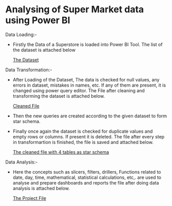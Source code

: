 # Analysing of Super Market data using Power BI
Data Loading:- 
-	Firstly the Data of a Superstore is loaded into Power BI Tool.
  The list of the dataset is attached below
 	
 	[The Dataset](https://github.com/ukishore33/Analysing-of-Super-Market-data-using-Power-BI/blob/main/Superstore_Data%20(1).xlsm)
 	
Data Transformation:-
-	After Loading of the Dataset, The data is checked for null values, any errors in dataset, mistakes in names, etc. If any of them are present, it is changed using power query editor.
  The File after cleaning and transforming the dataset is attached below.
 	
 	[Cleaned File](https://github.com/ukishore33/Analysing-of-Super-Market-data-using-Power-BI/blob/main/Cleaned%20data.pbix)
 	
-	Then the new queries are created according to the given dataset to form star schema.
-	Finally once again the dataset is checked for duplicate values and empty rows or columns. If present it is deleted.
  The file after every step in transformartion is finished, the file is saved and attached below.
 	
 	[The cleaned file with 4 tables as star schema](https://github.com/ukishore33/Analysing-of-Super-Market-data-using-Power-BI/blob/main/Cleaned%20Data%20with%204%20tables%20with%20relationship.pbix)
 	
Data Analysis:-
-	Here the concepts such as slicers, filters, drillers, Functions related to date, day, time, mathematical, statistical calculations, etc,. are used to analyse and prepare dashboards and reports
  the file after doing data analysis is attached below.
 	
 	[The Project File](https://github.com/ukishore33/Analysing-of-Super-Market-data-using-Power-BI/blob/main/Data%20Analysis.pbix)
